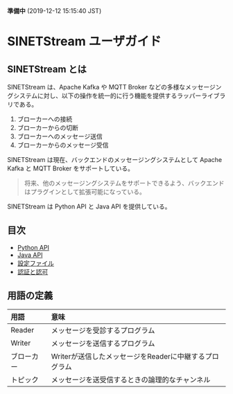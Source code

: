 **準備中** (2019-12-12 15:15:40 JST)

<!--
Copyright (C) 2019 National Institute of Informatics

Licensed to the Apache Software Foundation (ASF) under one
or more contributor license agreements.  See the NOTICE file
distributed with this work for additional information
regarding copyright ownership.  The ASF licenses this file
to you under the Apache License, Version 2.0 (the
"License"); you may not use this file except in compliance
with the License.  You may obtain a copy of the License at

  http://www.apache.org/licenses/LICENSE-2.0

Unless required by applicable law or agreed to in writing,
software distributed under the License is distributed on an
"AS IS" BASIS, WITHOUT WARRANTIES OR CONDITIONS OF ANY
KIND, either express or implied.  See the License for the
specific language governing permissions and limitations
under the License.
-->

# SINETStream ユーザガイド

## SINETStream とは

SINETStream は、Apache Kafka や MQTT Broker などの多様なメッセージングシステムに対し、以下の操作を統一的に行う機能を提供するラッパーライブラリである。

1. ブローカーへの接続
1. ブローカーからの切断
1. ブローカーへのメッセージ送信
1. ブローカーからのメッセージ受信

SINETStream は現在、バックエンドのメッセージングシステムとして Apache Kafka と MQTT Broker をサポートしている。

> 将来、他のメッセージングシステムをサポートできるよう、バックエンドはプラグインとして拡張可能になっている。

SINETStream は Python API と Java API を提供している。

## 目次

* [Python API](api-python.md)
* [Java API](api-java.md)
* [設定ファイル](config.md)
* [認証と認可](auth.md)

## 用語の定義

| 用語 | 意味 |
| :--- | :--- |
| Reader | メッセージを受診するプログラム |
| Writer | メッセージを送信するプログラム |
| ブローカー | Writerが送信したメッセージをReaderに中継するプログラム |
| トピック | メッセージを送受信するときの論理的なチャンネル |
